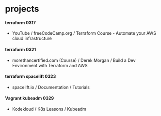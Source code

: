 # projects

#### terraform 0317

- YouTube / freeCodeCamp.org / Terraform Course - Automate your AWS cloud infrastructure

#### terraform 0321

- morethancertified.com (Course) / Derek Morgan / Build a Dev Environment with Terraform and AWS

#### terraform spacelift 0323

- spacelift.io / Documentation / Tutorials

#### Vagrant kubeadm 0329

- Kodekloud / K8s Leasons / Kubeadm

